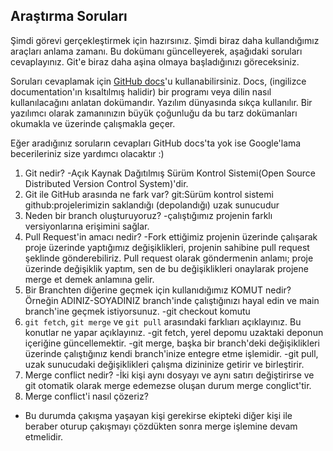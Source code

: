 ## Araştırma Soruları

Şimdi görevi gerçekleştirmek için hazırsınız. Şimdi biraz daha kullandığımız araçları anlama zamanı. Bu dokümanı güncelleyerek, aşağıdaki soruları cevaplayınız. Git'e biraz daha aşina olmaya başladığınızı göreceksiniz. 

Soruları cevaplamak için [GitHub docs](https://docs.github.com/en)'u kullanabilirsiniz. Docs, (ingilizce documentation'ın kısaltılmış halidir) bir programı veya dilin nasıl kullanılacağını anlatan dokümandır. Yazılım dünyasında sıkça kullanılır. Bir yazılımcı olarak zamanınızın büyük çoğunluğu da bu tarz dokümanları okumakla ve üzerinde çalışmakla geçer.

Eğer aradığınız soruların cevapları GitHub docs'ta yok ise Google'lama becerileriniz size yardımcı olacaktır :)

1. Git nedir?
-Açık Kaynak Dağıtılmış Sürüm Kontrol Sistemi(Open Source Distributed Version Control System)'dir.
2. Git ile GitHub arasında ne fark var?
git:Sürüm kontrol sistemi
github:projelerimizin saklandığı (depolandığı) uzak sunucudur
3. Neden bir branch oluşturuyoruz? 
-çalıştığımız projenin farklı versiyonlarına erişimini sağlar.
4. Pull Request'in amacı nedir?
-Fork ettiğimiz projenin üzerinde çalışarak proje üzerinde yaptığımız değişiklikleri, projenin sahibine pull request şeklinde gönderebiliriz. Pull request olarak göndermenin anlamı; proje üzerinde değişiklik yaptım, sen de bu değişiklikleri onaylarak projene merge et demek anlamına gelir.
5. Bir Branchten diğerine geçmek için kullanıdığımız KOMUT nedir? Örneğin ADINIZ-SOYADINIZ branch'inde çalıştığınızı hayal edin ve main branch'ine geçmek istiyorsunuz.
-git checkout komutu
6. `git fetch`, `git merge` ve `git pull` arasındaki farklıarı açıklayınız. Bu konutlar ne yapar açıklayınız.
-git fetch, yerel depomu uzaktaki deponun içeriğine güncellemektir.
-git merge, başka bir branch'deki değişiklikleri üzerinde çalıştığınız kendi branch'inize entegre etme işlemidir.
-git pull, uzak sunucudaki değişiklikleri çalışma dizininize getirir ve birleştirir.
7. Merge conflict nedir?
-İki kişi aynı dosyayı ve aynı satırı değiştirirse ve git otomatik olarak merge edemezse oluşan durum merge conglict'tir.
8. Merge conflict'i nasıl çözeriz?
- Bu durumda çakışma yaşayan kişi gerekirse ekipteki diğer kişi ile beraber oturup çakışmayı çözdükten sonra merge işlemine devam etmelidir.
